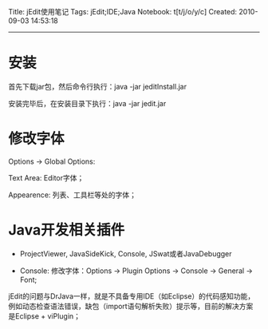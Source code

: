 Title: jEdit使用笔记
Tags: jEdit;IDE;Java
Notebook: t[t/j/o/y/c]
Created: 2010-09-03 14:53:18

------

# 安装

 

首先下载jar包，然后命令行执行：java -jar jeditInstall.jar

安装完毕后，在安装目录下执行：java -jar jedit.jar

 

# 修改字体

 

Options -> Global Options:

 Text Area: Editor字体；

 Appearence: 列表、工具栏等处的字体；

 

# Java开发相关插件

 

* ProjectViewer, JavaSideKick, Console, JSwat或者JavaDebugger

* Console: 修改字体：Options -> Plugin Options -> Console -> General -> Font;

 

jEdit的问题与DrJava一样，就是不具备专用IDE（如Eclipse）的代码感知功能，例如动态检查语法错误，缺包（import语句解析失败）提示等，目前的解决方案是Eclipse + viPlugin；